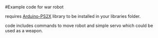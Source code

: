 #Example code for war robot

requires [Arduino-PS2X](https://github.com/madsci1016/Arduino-PS2X) library to be installed in your libraries folder.

code includes commands to move robot and simple servo which could be used as a weapon.
